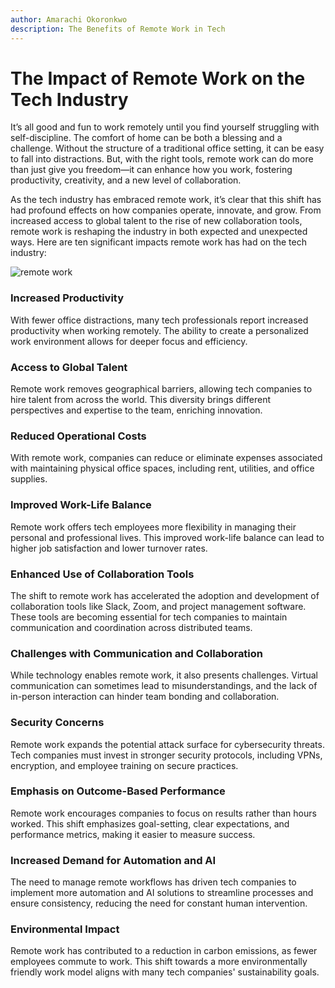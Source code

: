 ```yaml
---
author: Amarachi Okoronkwo
description: The Benefits of Remote Work in Tech
---
```


# The Impact of Remote Work on the Tech Industry

It’s all good and fun to work remotely until you find yourself struggling with self-discipline. The comfort of home can be both a blessing and a challenge. Without the structure of a traditional office setting, it can be easy to fall into distractions. But, with the right tools, remote work can do more than just give you freedom—it can enhance how you work, fostering productivity, creativity, and a new level of collaboration.

As the tech industry has embraced remote work, it’s clear that this shift has had profound effects on how companies operate, innovate, and grow. From increased access to global talent to the rise of new collaboration tools, remote work is reshaping the industry in both expected and unexpected ways. Here are ten significant impacts remote work has had on the tech industry:

![remote work](https://github.com/user-attachments/assets/3054bae4-ef17-4267-9de3-ac7e3a409b20)

### Increased Productivity

With fewer office distractions, many tech professionals report increased productivity when working remotely. The ability to create a personalized work environment allows for deeper focus and efficiency.

### Access to Global Talent

Remote work removes geographical barriers, allowing tech companies to hire talent from across the world. This diversity brings different perspectives and expertise to the team, enriching innovation.

### Reduced Operational Costs

With remote work, companies can reduce or eliminate expenses associated with maintaining physical office spaces, including rent, utilities, and office supplies.

### Improved Work-Life Balance

Remote work offers tech employees more flexibility in managing their personal and professional lives. This improved work-life balance can lead to higher job satisfaction and lower turnover rates.

### Enhanced Use of Collaboration Tools

The shift to remote work has accelerated the adoption and development of collaboration tools like Slack, Zoom, and project management software. These tools are becoming essential for tech companies to maintain communication and coordination across distributed teams.

### Challenges with Communication and Collaboration

While technology enables remote work, it also presents challenges. Virtual communication can sometimes lead to misunderstandings, and the lack of in-person interaction can hinder team bonding and collaboration.

### Security Concerns

Remote work expands the potential attack surface for cybersecurity threats. Tech companies must invest in stronger security protocols, including VPNs, encryption, and employee training on secure practices.

### Emphasis on Outcome-Based Performance

Remote work encourages companies to focus on results rather than hours worked. This shift emphasizes goal-setting, clear expectations, and performance metrics, making it easier to measure success.

### Increased Demand for Automation and AI

The need to manage remote workflows has driven tech companies to implement more automation and AI solutions to streamline processes and ensure consistency, reducing the need for constant human intervention.

### Environmental Impact

 Remote work has contributed to a reduction in carbon emissions, as fewer employees commute to work. This shift towards a more environmentally friendly work model aligns with many tech companies' sustainability goals.
